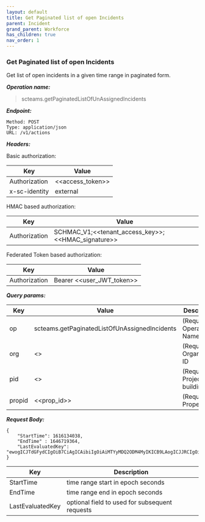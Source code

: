 ```yaml
---
layout: default
title: Get Paginated list of open Incidents
parent: Incident
grand_parent: Workforce
has_children: true
nav_order: 1
---
```


### Get Paginated list of open Incidents

Get list of open incidents in a given time range in paginated form.

***Operation name:***

> scteams.getPaginatedListOfUnAssignedIncidents

***Endpoint:***

```
Method: POST
Type: application/json
URL: /v1/actions
```

***Headers:***

Basic authorization:

|Key|Value|
|---|---|
|Authorization|<<access_token>>|
|x-sc-identity|external|

HMAC based authorization:

|Key|Value|
|---|---|
|Authorization|SCHMAC_V1;<<tenant_access_key>>;<<HMAC_signature>>|

Federated Token based authorization:

|Key|Value|
|---|---|
|Authorization|Bearer <<user_JWT_token>>|

***Query params:***

| Key | Value | Description |
| --- | ------|-------------|
| op | scteams.getPaginatedListOfUnAssignedIncidents | (Required) Operation Name |
| org | <<org>> | (Required) Organisation ID |
| pid | <<pid>> | (Required) Project OR building ID |
| propid | <<prop_id>> | (Required) Property ID |


***Request Body:***

```
{
    "StartTime": 1616134038,
    "EndTime" : 1646719364,
    "LastEvaluatedKey": "ewogICJTdGFydCIgOiB7CiAgICAibiIgOiAiMTYyMDQ2ODM4MyIKICB9LAogICJJRCIgOiB7CiAgICAicyIgOiAiUElEMSIKICB9LAogICJBVFRSIiA6IHsKICAgICJzIiA6ICJhdHRyI1BJRDEjem9uZWlkIzE2MjA0NjgzODMwMDAiCiAgfQp9"
}
```

| Key | Description |
| --- |-------------|
|StartTime|time range start in epoch seconds|
|EndTime|time range end in epoch seconds|
|LastEvaluatedKey|optional field to used for subsequent requests|